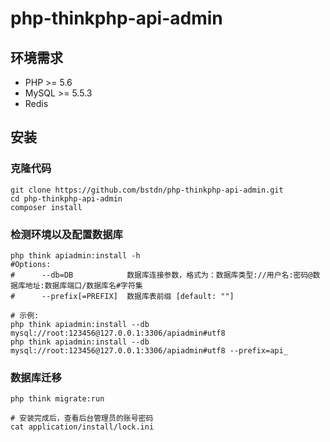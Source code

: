 # php-thinkphp-api-admin

## 环境需求

- PHP >= 5.6
- MySQL >= 5.5.3
- Redis

## 安装

### 克隆代码

```
git clone https://github.com/bstdn/php-thinkphp-api-admin.git
cd php-thinkphp-api-admin
composer install
```

### 检测环境以及配置数据库

```
php think apiadmin:install -h
#Options:
#      --db=DB            数据库连接参数，格式为：数据库类型://用户名:密码@数据库地址:数据库端口/数据库名#字符集
#      --prefix[=PREFIX]  数据库表前缀 [default: ""]

# 示例:
php think apiadmin:install --db mysql://root:123456@127.0.0.1:3306/apiadmin#utf8
php think apiadmin:install --db mysql://root:123456@127.0.0.1:3306/apiadmin#utf8 --prefix=api_
```

### 数据库迁移

```
php think migrate:run

# 安装完成后，查看后台管理员的账号密码
cat application/install/lock.ini
```
